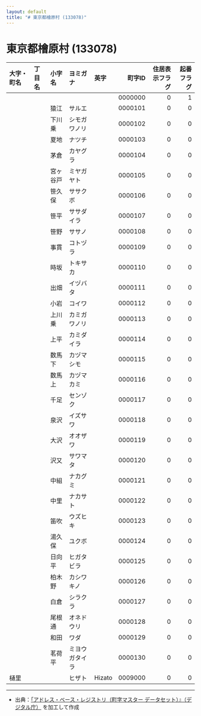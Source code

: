 ```yaml
---
layout: default
title: "# 東京都檜原村 (133078)"
---
```


# 東京都檜原村 (133078)

| 大字・町名 | 丁目名 | 小字名 | ヨミガナ | 英字 | 町字ID | 住居表示フラグ | 起番フラグ |
|:--------|:------|:------|:-----------------|:---------------------|--------:|----------:|--------:|
|  |  |  |  |  | 0000000 | 0 | 1 |
|  |  | 猿江 | サルエ |  | 0000101 | 0 | 0 |
|  |  | 下川乗 | シモガワノリ |  | 0000102 | 0 | 0 |
|  |  | 夏地 | ナツチ |  | 0000103 | 0 | 0 |
|  |  | 茅倉 | カヤグラ |  | 0000104 | 0 | 0 |
|  |  | 宮ヶ谷戸 | ミヤガヤト |  | 0000105 | 0 | 0 |
|  |  | 笹久保 | ササクボ |  | 0000106 | 0 | 0 |
|  |  | 笹平 | ササダイラ |  | 0000107 | 0 | 0 |
|  |  | 笹野 | ササノ |  | 0000108 | 0 | 0 |
|  |  | 事貫 | コトヅラ |  | 0000109 | 0 | 0 |
|  |  | 時坂 | トキサカ |  | 0000110 | 0 | 0 |
|  |  | 出畑 | イヅバタ |  | 0000111 | 0 | 0 |
|  |  | 小岩 | コイワ |  | 0000112 | 0 | 0 |
|  |  | 上川乗 | カミガワノリ |  | 0000113 | 0 | 0 |
|  |  | 上平 | カミダイラ |  | 0000114 | 0 | 0 |
|  |  | 数馬下 | カヅマシモ |  | 0000115 | 0 | 0 |
|  |  | 数馬上 | カヅマカミ |  | 0000116 | 0 | 0 |
|  |  | 千足 | センゾク |  | 0000117 | 0 | 0 |
|  |  | 泉沢 | イズサワ |  | 0000118 | 0 | 0 |
|  |  | 大沢 | オオザワ |  | 0000119 | 0 | 0 |
|  |  | 沢又 | サワマタ |  | 0000120 | 0 | 0 |
|  |  | 中組 | ナカグミ |  | 0000121 | 0 | 0 |
|  |  | 中里 | ナカサト |  | 0000122 | 0 | 0 |
|  |  | 笛吹 | ウズヒキ |  | 0000123 | 0 | 0 |
|  |  | 湯久保 | ユクボ |  | 0000124 | 0 | 0 |
|  |  | 日向平 | ヒガタビラ |  | 0000125 | 0 | 0 |
|  |  | 柏木野 | カシワキノ |  | 0000126 | 0 | 0 |
|  |  | 白倉 | シラクラ |  | 0000127 | 0 | 0 |
|  |  | 尾根通 | オネドウリ |  | 0000128 | 0 | 0 |
|  |  | 和田 | ワダ |  | 0000129 | 0 | 0 |
|  |  | 茗荷平 | ミヨウガタイラ |  | 0000130 | 0 | 0 |
| 樋里 |  |  | ヒザト | Hizato | 0009000 | 0 | 0 |

---

- 出典：[「アドレス・ベース・レジストリ（町字マスター データセット）』（デジタル庁）](https://www.digital.go.jp/policies/base_registry_address/) を加工して作成